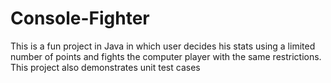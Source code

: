 # Console-Fighter
This is a fun project in Java in which user decides his stats using a limited number of points and fights the computer player with the same restrictions. This project also demonstrates unit test cases
